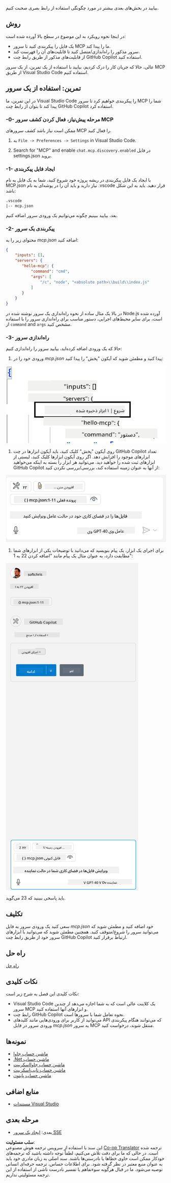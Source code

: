 <!--
CO_OP_TRANSLATOR_METADATA:
{
  "original_hash": "c37fabfbc0dcbc9a4afb6d17e7d3be9f",
  "translation_date": "2025-05-17T11:01:13+00:00",
  "source_file": "03-GettingStarted/04-vscode/README.md",
  "language_code": "fa"
}
-->
بیایید در بخش‌های بعدی بیشتر در مورد چگونگی استفاده از رابط بصری صحبت کنیم.

## روش

در اینجا نحوه رویکرد به این موضوع در سطح بالا آورده شده است:

- یک فایل را پیکربندی کنید تا سرور MCP ما را پیدا کند.
- سرور مذکور را راه‌اندازی/متصل کنید تا قابلیت‌های آن را فهرست کند.
- از قابلیت‌های مذکور از طریق رابط چت GitHub Copilot استفاده کنید.

عالی، حالا که جریان کار را درک کردیم، بیایید با استفاده از یک تمرین، از یک سرور MCP از طریق Visual Studio Code استفاده کنیم.

## تمرین: استفاده از یک سرور

در این تمرین، ما Visual Studio Code را پیکربندی خواهیم کرد تا سرور MCP شما را پیدا کند تا بتوان از رابط چت GitHub Copilot استفاده کرد.

### -0- مرحله پیش‌نیاز، فعال کردن کشف سرور MCP

ممکن است نیاز باشد کشف سرورهای MCP را فعال کنید.

1. به `File -> Preferences -> Settings` in Visual Studio Code.

1. Search for "MCP" and enable `chat.mcp.discovery.enabled` در فایل settings.json بروید.

### -1- ایجاد فایل پیکربندی

با ایجاد یک فایل پیکربندی در ریشه پروژه خود شروع کنید، شما به یک فایل به نام MCP.json نیاز دارید و باید آن را در پوشه‌ای به نام .vscode قرار دهید. باید به این شکل باشد:

```text
.vscode
|-- mcp.json
```

بعد، بیایید ببینیم چگونه می‌توانیم یک ورودی سرور اضافه کنیم.

### -2- پیکربندی یک سرور

محتوای زیر را به *mcp.json* اضافه کنید:

```json
{
    "inputs": [],
    "servers": {
       "hello-mcp": {
           "command": "cmd",
           "args": [
               "/c", "node", "<absolute path>\\build\\index.js"
           ]
       }
    }
}
```

در بالا یک مثال ساده از نحوه راه‌اندازی یک سرور نوشته شده در Node.js آورده شده است، برای سایر محیط‌های اجرایی، دستور مناسب برای راه‌اندازی سرور را با استفاده از `command` and `args` مشخص کنید.

### -3- راه‌اندازی سرور

حالا که یک ورودی اضافه کرده‌اید، بیایید سرور را راه‌اندازی کنیم:

1. ورودی خود را در *mcp.json* پیدا کنید و مطمئن شوید که آیکون "پخش" را پیدا کنید:

  ![راه‌اندازی سرور در Visual Studio Code](../../../../translated_images/vscode-start-server.c7f1132263a8ce789fa7f436eb3df7e36199ebf863f1a8205bfc4483c9e40924.fa.png)  

1. روی آیکون "پخش" کلیک کنید، باید آیکون ابزارها در چت GitHub Copilot تعداد ابزارهای موجود را افزایش دهد. اگر روی آیکون ابزارها کلیک کنید، لیستی از ابزارهای ثبت شده را خواهید دید. می‌توانید هر ابزار را بسته به اینکه می‌خواهید GitHub Copilot از آنها به عنوان زمینه استفاده کند، بررسی/بررسی نکردن کنید:

  ![راه‌اندازی سرور در Visual Studio Code](../../../../translated_images/vscode-tool.ce37be05a56b9af258f882c161dbf35e23ac885b08ee5f5ee643097653b135b8.fa.png)

1. برای اجرای یک ابزار، یک پیام بنویسید که می‌دانید با توضیحات یکی از ابزارهای شما مطابقت دارد، به عنوان مثال یک پیام مانند "اضافه کردن 22 به 1":

  ![اجرای یک ابزار از GitHub Copilot](../../../../translated_images/vscode-agent.7f56a5ce3cef334adfe737514a7e8ac9384fa4161dd4df14bd3ddc9cd1a154f4.fa.png)

  باید پاسخی ببینید که 23 می‌گوید.

## تکلیف

سعی کنید یک ورودی سرور به فایل *mcp.json* خود اضافه کنید و مطمئن شوید که می‌توانید سرور را شروع/متوقف کنید. همچنین مطمئن شوید که می‌توانید با ابزارهای سرور خود از طریق رابط چت GitHub Copilot ارتباط برقرار کنید.

## راه حل

[راه حل](./solution/README.md)

## نکات کلیدی

نکات کلیدی این فصل به شرح زیر است:

- Visual Studio Code یک کلاینت عالی است که به شما اجازه می‌دهد از چندین سرور MCP و ابزارهای آنها استفاده کنید.
- رابط چت GitHub Copilot نحوه تعامل شما با سرورها است.
- می‌توانید از کاربر برای ورودی‌هایی مانند کلیدهای API که می‌توانند هنگام پیکربندی ورودی سرور در فایل *mcp.json* به سرور MCP منتقل شوند، درخواست کنید.

## نمونه‌ها

- [ماشین حساب جاوا](../samples/java/calculator/README.md)
- [.Net ماشین حساب](../../../../03-GettingStarted/samples/csharp)
- [ماشین حساب جاوااسکریپت](../samples/javascript/README.md)
- [ماشین حساب تایپ‌اسکریپت](../samples/typescript/README.md)
- [ماشین حساب پایتون](../../../../03-GettingStarted/samples/python) 

## منابع اضافی

- [مستندات Visual Studio](https://code.visualstudio.com/docs/copilot/chat/mcp-servers)

## مرحله بعدی

- بعدی: [ایجاد یک سرور SSE](/03-GettingStarted/05-sse-server/README.md)

**سلب مسئولیت**:  
این سند با استفاده از سرویس ترجمه هوش مصنوعی [Co-op Translator](https://github.com/Azure/co-op-translator) ترجمه شده است. در حالی که ما برای دقت تلاش می‌کنیم، لطفاً توجه داشته باشید که ترجمه‌های خودکار ممکن است حاوی خطاها یا نادرستی‌ها باشند. سند اصلی به زبان مادری خود باید به عنوان منبع معتبر در نظر گرفته شود. برای اطلاعات حساس، ترجمه حرفه‌ای انسانی توصیه می‌شود. ما در قبال هرگونه سوءتفاهم یا تفسیر نادرست ناشی از استفاده از این ترجمه مسئولیتی نداریم.